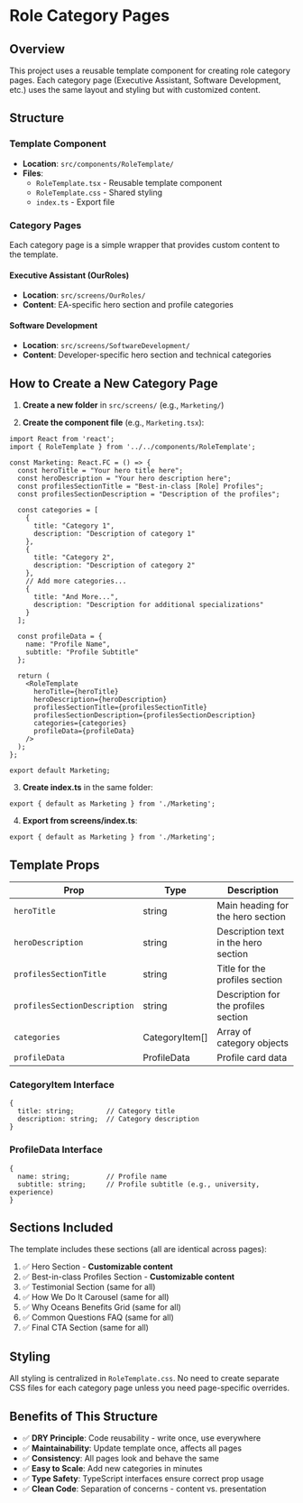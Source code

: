 # Role Category Pages

## Overview
This project uses a reusable template component for creating role category pages. Each category page (Executive Assistant, Software Development, etc.) uses the same layout and styling but with customized content.

## Structure

### Template Component
- **Location**: `src/components/RoleTemplate/`
- **Files**: 
  - `RoleTemplate.tsx` - Reusable template component
  - `RoleTemplate.css` - Shared styling
  - `index.ts` - Export file

### Category Pages
Each category page is a simple wrapper that provides custom content to the template.

#### Executive Assistant (OurRoles)
- **Location**: `src/screens/OurRoles/`
- **Content**: EA-specific hero section and profile categories

#### Software Development
- **Location**: `src/screens/SoftwareDevelopment/`
- **Content**: Developer-specific hero section and technical categories

## How to Create a New Category Page

1. **Create a new folder** in `src/screens/` (e.g., `Marketing/`)

2. **Create the component file** (e.g., `Marketing.tsx`):

```tsx
import React from 'react';
import { RoleTemplate } from '../../components/RoleTemplate';

const Marketing: React.FC = () => {
  const heroTitle = "Your hero title here";
  const heroDescription = "Your hero description here";
  const profilesSectionTitle = "Best-in-class [Role] Profiles";
  const profilesSectionDescription = "Description of the profiles";
  
  const categories = [
    {
      title: "Category 1",
      description: "Description of category 1"
    },
    {
      title: "Category 2",
      description: "Description of category 2"
    },
    // Add more categories...
    {
      title: "And More...",
      description: "Description for additional specializations"
    }
  ];

  const profileData = {
    name: "Profile Name",
    subtitle: "Profile Subtitle"
  };

  return (
    <RoleTemplate
      heroTitle={heroTitle}
      heroDescription={heroDescription}
      profilesSectionTitle={profilesSectionTitle}
      profilesSectionDescription={profilesSectionDescription}
      categories={categories}
      profileData={profileData}
    />
  );
};

export default Marketing;
```

3. **Create index.ts** in the same folder:
```tsx
export { default as Marketing } from './Marketing';
```

4. **Export from screens/index.ts**:
```tsx
export { default as Marketing } from './Marketing';
```

## Template Props

| Prop | Type | Description |
|------|------|-------------|
| `heroTitle` | string | Main heading for the hero section |
| `heroDescription` | string | Description text in the hero section |
| `profilesSectionTitle` | string | Title for the profiles section |
| `profilesSectionDescription` | string | Description for the profiles section |
| `categories` | CategoryItem[] | Array of category objects |
| `profileData` | ProfileData | Profile card data |

### CategoryItem Interface
```tsx
{
  title: string;        // Category title
  description: string;  // Category description
}
```

### ProfileData Interface
```tsx
{
  name: string;         // Profile name
  subtitle: string;     // Profile subtitle (e.g., university, experience)
}
```

## Sections Included

The template includes these sections (all are identical across pages):
1. ✅ Hero Section - **Customizable content**
2. ✅ Best-in-class Profiles Section - **Customizable content**
3. ✅ Testimonial Section (same for all)
4. ✅ How We Do It Carousel (same for all)
5. ✅ Why Oceans Benefits Grid (same for all)
6. ✅ Common Questions FAQ (same for all)
7. ✅ Final CTA Section (same for all)

## Styling

All styling is centralized in `RoleTemplate.css`. No need to create separate CSS files for each category page unless you need page-specific overrides.

## Benefits of This Structure

- ✅ **DRY Principle**: Code reusability - write once, use everywhere
- ✅ **Maintainability**: Update template once, affects all pages
- ✅ **Consistency**: All pages look and behave the same
- ✅ **Easy to Scale**: Add new categories in minutes
- ✅ **Type Safety**: TypeScript interfaces ensure correct prop usage
- ✅ **Clean Code**: Separation of concerns - content vs. presentation
